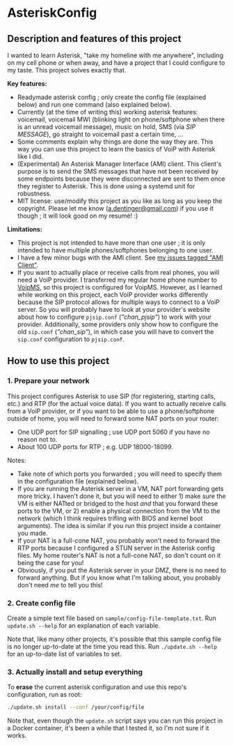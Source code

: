 # AsteriskConfig

## Description and features of this project

I wanted to learn Asterisk, "take my homeline with me anywhere", including on my cell phone or when away, and have a project that I could configure to my taste. This project solves exactly that.

**Key features:**

- Readymade asterisk config ; only create the config file (explained below) and run one command (also explained below).
- Currently (at the time of writing this) working asterisk features: voicemail, voicemail MWI (blinking light on phone/softphone when there is an unread voicemail message), music on hold, SMS (via _SIP MESSAGE_), go straight to voicemail past a certain time, ...
- Some comments explain why things are done the way they are. This way you can use this project to learn the basics of VoiP with Asterisk like I did.
- (Experimental) An Asterisk Manager Interface (AMI) client. This client's purpose is to send the SMS messages that have not been received by some endpoints because they were disconnected are sent to them once they register to Asterisk. This is done using a systemd unit for robustness.
- MIT license: use/modify this project as you like as long as you keep the copyright. Please let me know (a.dentinger@gmail.com) if you use it though ; it will look good on my resumé! :)

**Limitations:**

- This project is not intended to have more than one user ; it is only intended to have multiple phones/softphones belonging to one user.
- I have a few minor bugs with the AMI client. See [my issues tagged "AMI Client"](https://github.com/AnthonyD973/AsteriskConfig/issues?q=is%3Aissue+is%3Aopen+label%3A%22AMI+Client%22++user%3AAnthonyD973).
- If you want to actually place or receive calls from real phones, you will need a VoiP provider. I transferred my regular home phone number to [VoipMS](https://voip.ms/), so this project is configured for VoipMS. However, as I learned while working on this project, each VoiP provider works differently because the SIP protocol allows for multiple ways to connect to a VoiP server. So you will probably have to look at your provider's website about how to configure `pjsip.conf` (*"chan_pjsip"*) to work with your provider. Additionally, some providers only show how to configure the old `sip.conf` (*"chan_sip"*), in which case you will have to convert the `sip.conf` configuration to `pjsip.conf`.

## How to use this project

### 1. Prepare your network

This project configures Asterisk to use SIP (for registering, starting calls, etc.) and RTP (for the actual voice data). If you want to actually receive calls from a VoiP provider, or if you want to be able to use a phone/softphone outside of home, you will need to forward some NAT ports on your router:

- One UDP port for SIP signalling ; use UDP port 5060 if you have no reason not to.
- About 100 UDP ports for RTP ; e.g. UDP 18000-18099.

Notes:

- Take note of which ports you forwarded ; you will need to specify them in the configuration file (explained below).
- If you are running the Asterisk server in a VM, NAT port forwarding gets more tricky. I haven't done it, but you will need to either 1) make sure the VM is either NATted or bridged to the host *and* that you forward these ports to the VM, or 2) enable a physical connection from the VM to the network (which I think requires trifling with BIOS and kernel boot arguments). The idea is similar if you run this project inside a container you made.
- If your NAT is a full-cone NAT, you probably won't need to forward the RTP ports because I configured a STUN server in the Asterisk config files. My home router's NAT is not a full-cone NAT, so don't count on it being the case for you!
- Obviously, if you put the Asterisk server in your DMZ, there is no need to forward anything. But if you know what I'm talking about, you probably don't need *me* to tell you this!

### 2. Create config file

Create a simple text file based on `sample/config-file-template.txt`. Run `update.sh --help` for an explanation of each variable.

Note that, like many other projects, it's possible that this sample config file is no longer up-to-date at the time you read this. Run `./update.sh --help` for an up-to-date list of variables to set.

### 3. Actually install and setup everything

To **erase** the current asterisk configuration and use this repo's configuration, run as root:

```bash
./update.sh install --conf /your/config/file
```

Note that, even though the `update.sh` script says you can run this project in a Docker container, it's been a while that I tested it, so I'm not sure if it works.
